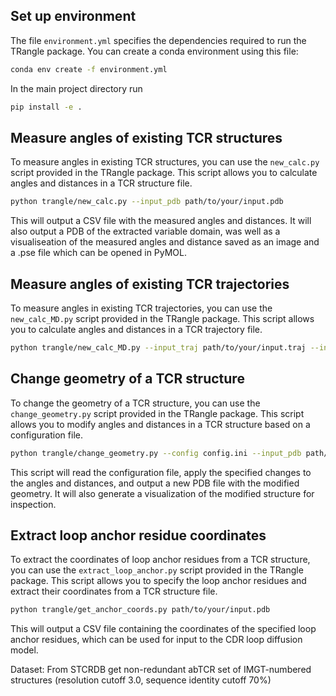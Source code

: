 ## Set up environment
The file `environment.yml` specifies the dependencies required to run the TRangle package. You can create a conda environment using this file:

```bash
conda env create -f environment.yml
```
In the main project directory run
```bash
pip install -e .
```

## Measure angles of existing TCR structures
To measure angles in existing TCR structures, you can use the `new_calc.py` script provided in the TRangle package. This script allows you to calculate angles and distances in a TCR structure file.


```bash
python trangle/new_calc.py --input_pdb path/to/your/input.pdb
```
This will output a CSV file with the measured angles and distances.
It will also output a PDB of the extracted variable domain, was well as a visualiseation of the measured angles and distance saved as an image and a .pse file which can be opened in PyMOL.


## Measure angles of existing TCR trajectories
To measure angles in existing TCR trajectories, you can use the `new_calc_MD.py` script provided in the TRangle package. This script allows you to calculate angles and distances in a TCR trajectory file.

```bash
python trangle/new_calc_MD.py --input_traj path/to/your/input.traj --input_pdb path/to/your/input.pdb
```

## Change geometry of a TCR structure

To change the geometry of a TCR structure, you can use the `change_geometry.py` script provided in the TRangle package. This script allows you to modify angles and distances in a TCR structure based on a configuration file.

```bash
python trangle/change_geometry.py --config config.ini --input_pdb path/to/your/input.pdb
```
This script will read the configuration file, apply the specified changes to the angles and distances, and output a new PDB file with the modified geometry. It will also generate a visualization of the modified structure for inspection.

## Extract loop anchor residue coordinates
To extract the coordinates of loop anchor residues from a TCR structure, you can use the `extract_loop_anchor.py` script provided in the TRangle package. This script allows you to specify the loop anchor residues and extract their coordinates from a TCR structure file.

```bash
python trangle/get_anchor_coords.py path/to/your/input.pdb
```
This will output a CSV file containing the coordinates of the specified loop anchor residues, which can be used for input to the CDR loop diffusion model.



Dataset:
From STCRDB get non-redundant abTCR set of IMGT-numbered structures (resolution cutoff 3.0, sequence identity cutoff 70%)
